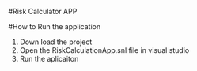 
#Risk Calculator APP

#How to Run the application
 
 1) Down load the project
 2) Open the RiskCalculationApp.snl file in visual studio
 3) Run the aplicaiton 
 
 
